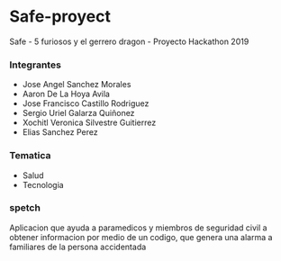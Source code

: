 # Safe-proyect
 Safe - 5 furiosos y el gerrero dragon -  Proyecto Hackathon 2019 

### Integrantes
- Jose Angel Sanchez Morales
- Aaron De La Hoya Avila
- Jose Francisco Castillo Rodriguez
- Sergio Uriel Galarza Quiñonez
- Xochitl Veronica Silvestre Guitierrez
- Elias Sanchez Perez

### Tematica
- Salud
- Tecnologia

### spetch
Aplicacion que ayuda a paramedicos y miembros de seguridad civil a obtener informacion por medio de un codigo, que genera una alarma 
a familiares de la persona accidentada




